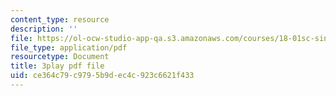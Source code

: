 ```yaml
---
content_type: resource
description: ''
file: https://ol-ocw-studio-app-qa.s3.amazonaws.com/courses/18-01sc-single-variable-calculus-fall-2010/ce364c79c9795b9dec4c923c6621f433_twzGBqPeW0M.pdf
file_type: application/pdf
resourcetype: Document
title: 3play pdf file
uid: ce364c79-c979-5b9d-ec4c-923c6621f433
---
```

